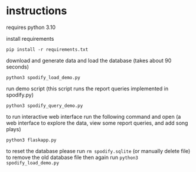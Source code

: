 # instructions 

requires python 3.10

install requirements

```
pip install -r requirements.txt
```

download and generate data and load the database (takes about 90 seconds)

```
python3 spodify_load_demo.py
```

run demo script (this script runs the report queries implemented in spodify.py)

```
python3 spodify_query_demo.py
```

to run interactive web interface run the following command and open (a web interface to explore the data, view some report queries, and add song plays)

```
python3 flaskapp.py
```

to reset the database please run ```rm spodify.sqlite``` (or manually delete file) to remove the old database file then again run ```python3 spodify_load_demo.py```